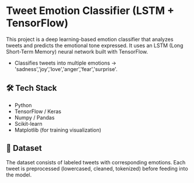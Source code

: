 # Tweet Emotion Classifier (LSTM + TensorFlow)

This project is a deep learning-based emotion classifier that analyzes tweets and predicts the emotional tone expressed. It uses an LSTM (Long Short-Term Memory) neural network built with TensorFlow.
- Classifies tweets into multiple emotions -> 'sadness','joy','love','anger','fear','surprise'.

## 🛠️ Tech Stack
- Python
- TensorFlow / Keras
- Numpy / Pandas
- Scikit-learn
- Matplotlib (for training visualization)

## 📁 Dataset
The dataset consists of labeled tweets with corresponding emotions. Each tweet is preprocessed (lowercased, cleaned, tokenized) before feeding into the model.

